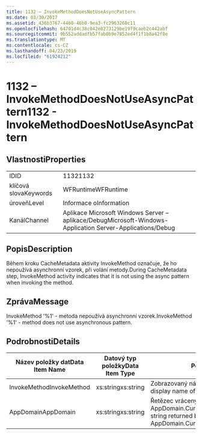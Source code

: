 ```yaml
---
title: 1132 – InvokeMethodDoesNotUseAsyncPattern
ms.date: 03/30/2017
ms.assetid: 436b3767-4460-46b0-9ea3-fc2963260c11
ms.openlocfilehash: 64701d4c38c042e8273129be19f9caeb2c442abf
ms.sourcegitcommit: 9b552addadfb57fab0b9e7852ed4f1f1b8a42f8e
ms.translationtype: MT
ms.contentlocale: cs-CZ
ms.lasthandoff: 04/23/2019
ms.locfileid: "61924212"
---
```

# <a name="1132---invokemethoddoesnotuseasyncpattern"></a><span data-ttu-id="4fd56-102">1132 – InvokeMethodDoesNotUseAsyncPattern</span><span class="sxs-lookup"><span data-stu-id="4fd56-102">1132 - InvokeMethodDoesNotUseAsyncPattern</span></span>
## <a name="properties"></a><span data-ttu-id="4fd56-103">Vlastnosti</span><span class="sxs-lookup"><span data-stu-id="4fd56-103">Properties</span></span>  
  
|||  
|-|-|  
|<span data-ttu-id="4fd56-104">ID</span><span class="sxs-lookup"><span data-stu-id="4fd56-104">ID</span></span>|<span data-ttu-id="4fd56-105">1132</span><span class="sxs-lookup"><span data-stu-id="4fd56-105">1132</span></span>|  
|<span data-ttu-id="4fd56-106">klíčová slova</span><span class="sxs-lookup"><span data-stu-id="4fd56-106">Keywords</span></span>|<span data-ttu-id="4fd56-107">WFRuntime</span><span class="sxs-lookup"><span data-stu-id="4fd56-107">WFRuntime</span></span>|  
|<span data-ttu-id="4fd56-108">úroveň</span><span class="sxs-lookup"><span data-stu-id="4fd56-108">Level</span></span>|<span data-ttu-id="4fd56-109">Informace o</span><span class="sxs-lookup"><span data-stu-id="4fd56-109">Information</span></span>|  
|<span data-ttu-id="4fd56-110">Kanál</span><span class="sxs-lookup"><span data-stu-id="4fd56-110">Channel</span></span>|<span data-ttu-id="4fd56-111">Aplikace Microsoft Windows Server – aplikace/Debug</span><span class="sxs-lookup"><span data-stu-id="4fd56-111">Microsoft-Windows-Application Server-Applications/Debug</span></span>|  
  
## <a name="description"></a><span data-ttu-id="4fd56-112">Popis</span><span class="sxs-lookup"><span data-stu-id="4fd56-112">Description</span></span>  
 <span data-ttu-id="4fd56-113">Během kroku CacheMetadata aktivity InvokeMethod označuje, že ho nepoužívá asynchronní vzorek, při volání metody.</span><span class="sxs-lookup"><span data-stu-id="4fd56-113">During CacheMetadata step, InvokeMethod activity indicates that it is not using the async pattern when invoking the method.</span></span>  
  
## <a name="message"></a><span data-ttu-id="4fd56-114">Zpráva</span><span class="sxs-lookup"><span data-stu-id="4fd56-114">Message</span></span>  
 <span data-ttu-id="4fd56-115">InvokeMethod '%1' - metoda nepoužívá asynchronní vzorek.</span><span class="sxs-lookup"><span data-stu-id="4fd56-115">InvokeMethod '%1' - method does not use asynchronous pattern.</span></span>  
  
## <a name="details"></a><span data-ttu-id="4fd56-116">Podrobnosti</span><span class="sxs-lookup"><span data-stu-id="4fd56-116">Details</span></span>  
  
|<span data-ttu-id="4fd56-117">Název položky dat</span><span class="sxs-lookup"><span data-stu-id="4fd56-117">Data Item Name</span></span>|<span data-ttu-id="4fd56-118">Datový typ položky</span><span class="sxs-lookup"><span data-stu-id="4fd56-118">Data Item Type</span></span>|<span data-ttu-id="4fd56-119">Popis</span><span class="sxs-lookup"><span data-stu-id="4fd56-119">Description</span></span>|  
|--------------------|--------------------|-----------------|  
|<span data-ttu-id="4fd56-120">InvokeMethod</span><span class="sxs-lookup"><span data-stu-id="4fd56-120">InvokeMethod</span></span>|<span data-ttu-id="4fd56-121">xs:string</span><span class="sxs-lookup"><span data-stu-id="4fd56-121">xs:string</span></span>|<span data-ttu-id="4fd56-122">Zobrazovaný název aktivity InvokeMethod</span><span class="sxs-lookup"><span data-stu-id="4fd56-122">The display name of the InvokeMethod activity.</span></span>|  
|<span data-ttu-id="4fd56-123">AppDomain</span><span class="sxs-lookup"><span data-stu-id="4fd56-123">AppDomain</span></span>|<span data-ttu-id="4fd56-124">xs:string</span><span class="sxs-lookup"><span data-stu-id="4fd56-124">xs:string</span></span>|<span data-ttu-id="4fd56-125">Řetězec vrácený funkcí AppDomain.CurrentDomain.FriendlyName.</span><span class="sxs-lookup"><span data-stu-id="4fd56-125">The string returned by AppDomain.CurrentDomain.FriendlyName.</span></span>|
